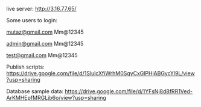 
live server:
http://3.16.77.65/

Some users to login:

mutaz@gmail.com
Mm@12345

admin@gmail.com
Mm@12345

test@gmail.com
Mm@12345


Publish scripts:
https://drive.google.com/file/d/1SlulcXfiWrhM0SqyCxGlPHjABGycYl9L/view?usp=sharing

Database sample data:
https://drive.google.com/file/d/1YFsNj8d8fRR1Ved-ArKMHEpfMRGLjb6o/view?usp=sharing

